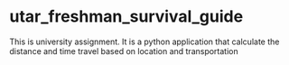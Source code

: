 # utar_freshman_survival_guide
This is university assignment. It is a python application that calculate the distance and time travel based on location and transportation
